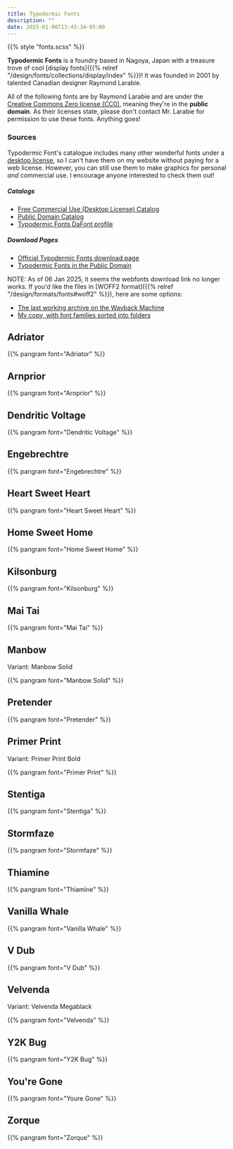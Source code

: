```yaml
---
title: Typodermic Fonts
description: ""
date: 2025-01-06T13:43:34-05:00
---
```


{{% style "fonts.scss" %}}

**Typodermic Fonts** is a foundry based in Nagoya, Japan with a treasure trove of cool
[display fonts]({{% relref "/design/fonts/collections/display/index" %}})!
It was founded in 2001 by talented Canadian designer Raymond Larabie.

All of the following fonts are by Raymond Larabie and are under the
[Creative Commons Zero license (CC0)](https://creativecommons.org/publicdomain/zero/1.0),
meaning they're in the **public domain**. As their licenses state, please don't
contact Mr. Larabie for permission to use these fonts. Anything goes!

### Sources

Typodermic Font's catalogue includes many other wonderful fonts under a
[desktop license](https://typodermicfonts.com/license), so I can't have them on my website
without paying for a web license. However, you can still use them to make graphics for
personal *and* commercial use. I encourage anyone interested to check them out!

##### Catalogs

- [Free Commercial Use (Desktop License) Catalog](https://typodermicfonts.com/wp-content/uploads/2024/06/typodermic-free-fonts-2024a.pdf)
- [Public Domain Catalog](https://typodermicfonts.com/wp-content/uploads/2024/06/typodermic-public-domain-2024-04.pdf)
- [Typodermic Fonts DaFont profile](https://www.dafont.com/typodermic-fonts.d1705)

##### Download Pages

- [Official Typodermic Fonts download page](https://typodermicfonts.com/downloads)
- [Typodermic Fonts in the Public Domain](https://typodermicfonts.com/public-domain)

<span class="tertiary">NOTE</span>:
As of 06 Jan 2025, it seems the webfonts download link no longer works.
If you'd like the files in [WOFF2 format]({{% relref "/design/formats/fonts#woff2" %}}),
here are some options:

- [The last working archive on the Wayback Machine](https://web.archive.org/web/20240911192441/https://typodermicfonts.com/public-domain)
- [My copy, with font families sorted into folders](https://github.com/mimvoid/neocities-site/blob/main/src/content/design/fonts/collections/typodermic/typodermic-public-domain-webfonts-2024-04.zip)

## Adriator

{{% pangram font="Adriator" %}}

## Arnprior

{{% pangram font="Arnprior" %}}

## Dendritic Voltage

{{% pangram font="Dendritic Voltage" %}}

## Engebrechtre

{{% pangram font="Engebrechtre" %}}

## Heart Sweet Heart

{{% pangram font="Heart Sweet Heart" %}}

## Home Sweet Home

{{% pangram font="Home Sweet Home" %}}

## Kilsonburg

{{% pangram font="Kilsonburg" %}}

## Mai Tai

{{% pangram font="Mai Tai" %}}

## Manbow

<span class="primary">Variant</span>: Manbow Solid

{{% pangram font="Manbow Solid" %}}

## Pretender

{{% pangram font="Pretender" %}}

## Primer Print

<span class="primary">Variant</span>: Primer Print Bold

{{% pangram font="Primer Print" %}}

## Stentiga

{{% pangram font="Stentiga" %}}

## Stormfaze

{{% pangram font="Stormfaze" %}}

## Thiamine

{{% pangram font="Thiamine" %}}

## Vanilla Whale

{{% pangram font="Vanilla Whale" %}}

## V Dub

{{% pangram font="V Dub" %}}

## Velvenda

<span class="primary">Variant</span>: Velvenda Megablack

{{% pangram font="Velvenda" %}}

## Y2K Bug

{{% pangram font="Y2K Bug" %}}

## You're Gone

{{% pangram font="Youre Gone" %}}

## Zorque

{{% pangram font="Zorque" %}}
